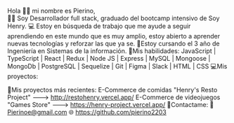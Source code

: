 Hola 👋👋 mi nombre  es Pierino,  
👋🏻 Soy Desarrollador full stack, graduado del bootcamp intensivo de Soy Henry.
💻 Estoy en búsqueda de trabajo que me ayude a seguir aprendiendo en este mundo que es muy amplio, estoy abierto a aprender nuevas tecnologías y reforzar las que ya se.
📝Estoy cursando el 3 año de Ingeniería en Sistemas de la información. 
🚀Mis habilidades: JavaScript | TypeScript | React | Redux | Node JS | Express | MySQL | Mongoose | MongoDb | PostgreSQL | Sequelize | Git | Figma | Slack | HTML | CSS
💻Mis proyectos:

🚀Mis proyectos más recientes:
E-Commerce de comidas "Henry's Resto Project" ---> http://restohenry.vercel.app/
E-Commerce de videojuegos "Games Store" ---> https://henry-project.vercel.app/
🤝Contactame:
📧 Pierinoe@gmail.com
🌐 https://github.com/pierino2203
